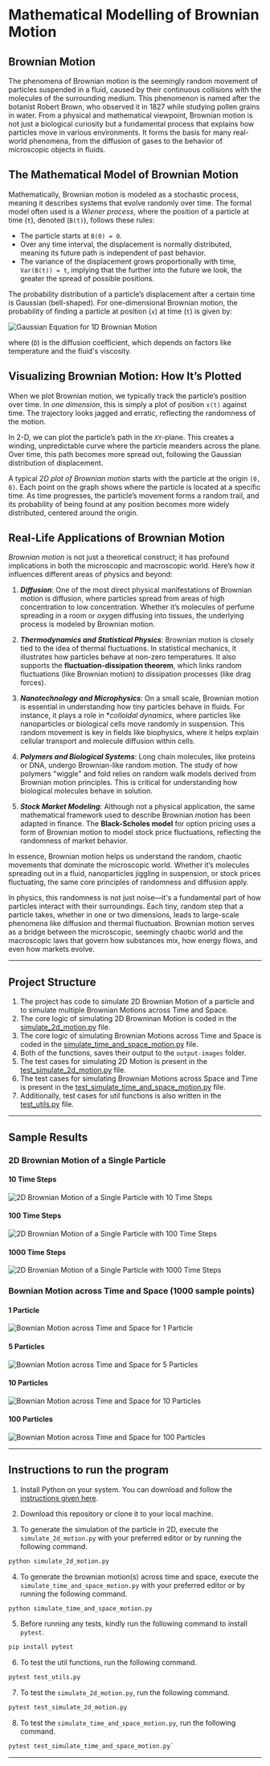 # Mathematical Modelling of Brownian Motion

## Brownian Motion
The phenomena of Brownian motion is the seemingly random movement of particles suspended in a fluid, caused by their continuous collisions with the molecules of the surrounding medium. This phenomenon is named after the botanist Robert Brown, who observed it in 1827 while studying pollen grains in water. From a physical and mathematical viewpoint, Brownian motion is not just a biological curiosity but a fundamental process that explains how particles move in various environments. It forms the basis for many real-world phenomena, from the diffusion of gases to the behavior of microscopic objects in fluids.

## The Mathematical Model of Brownian Motion

Mathematically, Brownian motion is modeled as a stochastic process, meaning it describes systems that evolve randomly over time. The formal model often used is a *Wiener process*, where the position of a particle at time (`t`), denoted (`B(t)`), follows these rules:

- The particle starts at `B(0) = 0`.
- Over any time interval, the displacement is normally distributed, meaning its future path is independent of past behavior.
- The variance of the displacement grows proportionally with time, `Var(B(t)) = t`, implying that the further into the future we look, the greater the spread of possible positions.

The probability distribution of a particle’s displacement after a certain time is Gaussian (bell-shaped). For one-dimensional Brownian motion, the probability of finding a particle at position (`x`) at time (`t`) is given by:

![Gaussian Equation for 1D Brownian Motion](./images/gaussian-equation-for-1d.png)

where (`D`) is the diffusion coefficient, which depends on factors like temperature and the fluid's viscosity.

## Visualizing Brownian Motion: How It’s Plotted

When we plot Brownian motion, we typically track the particle’s position over time. In *one dimension*, this is simply a plot of position `x(t)` against time. The trajectory looks jagged and erratic, reflecting the randomness of the motion.

In 2-D, we can plot the particle’s path in the `XY`-plane. This creates a winding, unpredictable curve where the particle meanders across the plane. Over time, this path becomes more spread out, following the Gaussian distribution of displacement.

A typical *2D plot of Brownian motion* starts with the particle at the origin `(0, 0)`. Each point on the graph shows where the particle is located at a specific time. As time progresses, the particle’s movement forms a random trail, and its probability of being found at any position becomes more widely distributed, centered around the origin.

## Real-Life Applications of Brownian Motion

*Brownian motion* is not just a theoretical construct; it has profound implications in both the microscopic and macroscopic world. Here’s how it influences different areas of physics and beyond:

1. ***Diffusion***: One of the most direct physical manifestations of Brownian motion is diffusion, where particles spread from areas of high concentration to low concentration. Whether it’s molecules of perfume spreading in a room or oxygen diffusing into tissues, the underlying process is modeled by Brownian motion.

2. ***Thermodynamics and Statistical Physics***: Brownian motion is closely tied to the idea of thermal fluctuations. In statistical mechanics, it illustrates how particles behave at non-zero temperatures. It also supports the **fluctuation-dissipation theorem**, which links random fluctuations (like Brownian motion) to dissipation processes (like drag forces).

3. ***Nanotechnology and Microphysics***: On a small scale, Brownian motion is essential in understanding how tiny particles behave in fluids. For instance, it plays a role in **colloidal dynamics*, where particles like nanoparticles or biological cells move randomly in suspension. This random movement is key in fields like biophysics, where it helps explain cellular transport and molecule diffusion within cells.

4. ***Polymers and Biological Systems***: Long chain molecules, like proteins or DNA, undergo Brownian-like random motion. The study of how polymers "wiggle" and fold relies on random walk models derived from Brownian motion principles. This is critical for understanding how biological molecules behave in solution.

5. ***Stock Market Modeling***: Although not a physical application, the same mathematical framework used to describe Brownian motion has been adapted in finance. The **Black-Scholes model** for option pricing uses a form of Brownian motion to model stock price fluctuations, reflecting the randomness of market behavior.


In essence, Brownian motion helps us understand the random, chaotic movements that dominate the microscopic world. Whether it’s molecules spreading out in a fluid, nanoparticles jiggling in suspension, or stock prices fluctuating, the same core principles of randomness and diffusion apply. 

In physics, this randomness is not just noise—it's a fundamental part of how particles interact with their surroundings. Each tiny, random step that a particle takes, whether in one or two dimensions, leads to large-scale phenomena like diffusion and thermal fluctuation. Brownian motion serves as a bridge between the microscopic, seemingly chaotic world and the macroscopic laws that govern how substances mix, how energy flows, and even how markets evolve.

---

## Project Structure

1. The project has code to simulate 2D Brownian Motion of a particle and to simulate multiple Brownian Motions across Time and Space.
2. The core logic of simulating 2D Browninan Motion is coded in the [simulate_2d_motion.py](https://github.com/KThani99/mathematical-modelling-of-brownian-motion/blob/main/simulate_2d_motion.py) file.
3. The core logic of simulating Brownian Motions across Time and Space is coded in the [simulate_time_and_space_motion.py](https://github.com/KThani99/mathematical-modelling-of-brownian-motion/blob/main/simulate_time_and_space_motion.py) file.
4. Both of the functions, saves their output to the `output-images` folder.
5. The test cases for simulating 2D Motion is present in the [test_simulate_2d_motion.py](https://github.com/KThani99/mathematical-modelling-of-brownian-motion/blob/main/test_simulate_2d_motion.py) file.
6. The test cases for simulating Brownian Motions across Space and Time is present in the [test_simulate_time_and_space_motion.py](https://github.com/KThani99/mathematical-modelling-of-brownian-motion/blob/main/test_simulate_time_and_space_motion.py) file.
7. Additionally, test cases for util functions is also written in the [test_utils.py](https://github.com/KThani99/mathematical-modelling-of-brownian-motion/blob/main/test_utils.py) file.

---

## Sample Results

### 2D Brownian Motion of a Single Particle

#### 10 Time Steps

![2D Brownian Motion of a Single Particle with 10 Time Steps](./output-images/2D-brownian-motion-1729875750.png)

#### 100 Time Steps

![2D Brownian Motion of a Single Particle with 100 Time Steps](./output-images/2D-brownian-motion-1729875763.png)

#### 1000 Time Steps

![2D Brownian Motion of a Single Particle with 1000 Time Steps](./output-images/2D-brownian-motion-1729875783.png)

### Bownian Motion across Time and Space (1000 sample points)

#### 1 Particle

![Bownian Motion across Time and Space for 1 Particle](./output-images/brownian-motion-time-and-space-1729876062.png)

#### 5 Particles

![Bownian Motion across Time and Space for 5 Particles](./output-images/brownian-motion-time-and-space-1729876094.png)

#### 10 Particles

![Bownian Motion across Time and Space for 10 Particles](./output-images/brownian-motion-time-and-space-1729876112.png)

#### 100 Particles

![Bownian Motion across Time and Space for 100 Particles](./output-images/brownian-motion-time-and-space-1729876136.png)

---

## Instructions to run the program

1. Install Python on your system. You can download and follow the [instructions given here](https://www.python.org/downloads/).

2. Download this repository or clone it to your local machine.

3. To generate the simulation of the particle in 2D, execute the `simulate_2d_motion.py` with your preferred editor or by running the following command.

```bash
python simulate_2d_motion.py
```

4. To generate the brownian motion(s) across time and space, execute the `simulate_time_and_space_motion.py` with your preferred editor or by running the following command.

```bash
python simulate_time_and_space_motion.py
```

5. Before running any tests, kindly run the following command to install `pytest`.

```bash
pip install pytest
```

6. To test the util functions, run the following command.

```bash
pytest test_utils.py
```

7. To test the `simulate_2d_motion.py`, run the following command.

```bash
pytest test_simulate_2d_motion.py
```

8. To test the `simulate_time_and_space_motion.py`, run the following command.

```bash
pytest test_simulate_time_and_space_motion.py`
```

----